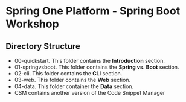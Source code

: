 # Spring One Platform - Spring Boot Workshop

## Directory Structure 

- 00-quickstart. This folder contains the **Introduction** section.
- 01-springvsboot. This folder contains the **Spring vs. Boot** section.
- 02-cli. This folder contains the **CLI** section.
- 03-web. This folder contains the **Web** section.
- 04-data. This folder container the **Data** section.
- CSM contains another version of the Code Snippet Manager

